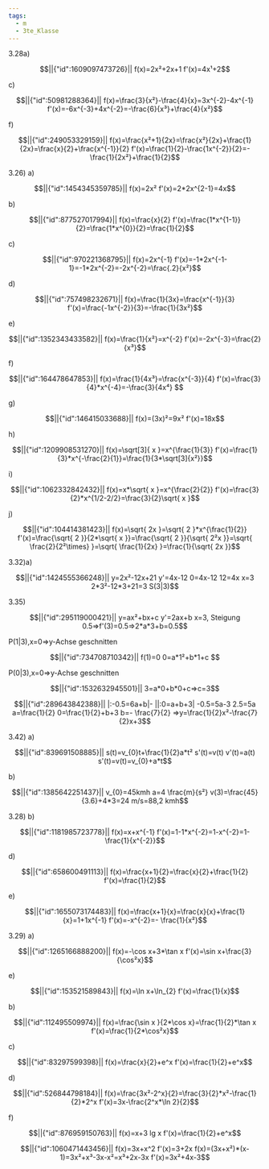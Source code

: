 ```yaml
---
tags:
  - m
  - 3te_Klasse
---
```

3.28a)
```math
||{"id":1609097473726}||

f(x)=2x²+2x+1
f'(x)=4x¹+2
```
c)
```math
||{"id":50981288364}||

f(x)=\frac{3}{x²}-\frac{4}{x}=3x^{-2}-4x^{-1}
f'(x)=-6x^{-3}+4x^{-2}=-\frac{6}{x³}+\frac{4}{x²}
```
f)
```math
||{"id":249053329159}||

f(x)=\frac{x²+1}{2x}=\frac{x²}{2x}+\frac{1}{2x}=\frac{x}{2}+\frac{x^{-1}}{2}
f'(x)=\frac{1}{2}-\frac{1x^{-2}}{2}=-\frac{1}{2x²}+\frac{1}{2}
```
3.26)
a)
```math
||{"id":1454345359785}||

f(x)=2x²
f'(x)=2*2x^{2-1}=4x
```
b)
```math
||{"id":877527017994}||

f(x)=\frac{x}{2}
f'(x)=\frac{1*x^{1-1}}{2}=\frac{1*x^{0}}{2}=\frac{1}{2}
```

c)
```math
||{"id":970221368795}||

f(x)=2x^{-1}
f'(x)=-1*2x^{-1-1}=-1*2x^{-2}=-2x^{-2}=\frac{.2}{x²}
```
d)
```math
||{"id":757498232671}||

f(x)=\frac{1}{3x}=\frac{x^{-1}}{3}
f'(x)=\frac{-1x^{-2}}{3}=-\frac{1}{3x²}
```
e)
```math
||{"id":1352343433582}||

f(x)=\frac{1}{x²}=x^{-2}
f'(x)=-2x^{-3}=\frac{2}{x³}
```
f)
```math
||{"id":164478647853}||

f(x)=\frac{1}{4x³}=\frac{x^{-3}}{4}
f'(x)=\frac{3}{4}*x^{-4}=-\frac{3}{4x⁴} 
```
g)
```math
||{"id":146415033688}||

f(x)=(3x)²=9x²
f'(x)=18x
```
h)
```math
||{"id":1209908531270}||

f(x)=\sqrt[3]{ x }=x^{\frac{1}{3}}
f'(x)=\frac{1}{3}*x^{-\frac{2}{1}}=\frac{1}{3*\sqrt[3]{x²}}
```
i)
```math
||{"id":1062332842432}||

f(x)=x*\sqrt{ x }=x^{\frac{2}{2}}
f'(x)=\frac{3}{2}*x^{1/2-2/2}=\frac{3}{2}\sqrt{ x }
```
j)
```math
||{"id":104414381423}||

f(x)=\sqrt{ 2x }=\sqrt{ 2 }*x^{\frac{1}{2}}
f'(x)=\frac{\sqrt{ 2 }}{2*\sqrt{ x }}=\frac{\sqrt{ 2 }}{\sqrt{ 2²x }}=\sqrt{ \frac{2}{2²\times} }=\sqrt{ \frac{1}{2x} }=\frac{1}{\sqrt{ 2x }}
```
3.32)a)
```math
||{"id":1424555366248}||

y=2x²-12x+21
y'=4x-12
0=4x-12 
12=4x
x=3
2*3²-12*3+21=3
S(3|3)
```
3.35)
```math
||{"id":295119000421}||

y=ax²+bx+c
y'=2ax+b
x=3, Steigung 0.5⇒f'(3)=0.5⇒2*a*3+b=0.5
```
P(1|3),x=0⇒y-Achse geschnitten
```math
||{"id":734708710342}||

f(1)=0
0=a*1²+b*1+c

```
P(0|3),x=0⇒y-Achse geschnitten
```math
||{"id":1532632945501}||

3=a*0+b*0+c⇒c=3
```
```math
||{"id":289643842388}||

|:-0.5=6a+b|-
||:0=a+b+3|
-0.5=5a-3
2.5=5a
a=\frac{1}{2}
0=\frac{1}{2}+b+3
b=- \frac{7}{2}
⇒y=\frac{1}{2}x²-\frac{7}{2}x+3
```
3.42)
a)
```math
||{"id":839691508885}||

s(t)=v_{0}t+\frac{1}{2}a*t²
s'(t)=v(t)
v'(t)=a(t)
s'(t)=v(t)=v_{0}+a*t
```
b)
```math
||{"id":1385642251437}||

v_{0}=45kmh
a=4 \frac{m}{s²}
v(3)=\frac{45}{3.6}+4*3=24 m/s=88,2 kmh
```
3.28)
b)
```math
||{"id":1181985723778}||

f(x)=x+x^{-1}
f'(x)=1-1*x^{-2}=1-x^{-2}=1-\frac{1}{x^{-2}}
```
d)
```math
||{"id":658600491113}||

f(x)=\frac{x+1}{2}=\frac{x}{2}+\frac{1}{2}
f'(x)=\frac{1}{2}
```

e)
```math
||{"id":1655073174483}||

f(x)=\frac{x+1}{x}=\frac{x}{x}+\frac{1}{x}=1+1x^{-1}
f'(x)=-x^{-2}=- \frac{1}{x²}
```
3.29)
a)
```math
||{"id":1265166888200}||

f(x)=-\cos x+3*\tan x
f'(x)=\sin x+\frac{3}{\cos²x}
```
e)
```math
||{"id":153521589843}||

f(x)=\ln x+\ln_{2}
f'(x)=\frac{1}{x}
```
b)
```math
||{"id":112495509974}||

f(x)=\frac{\sin x }{2*\cos x}=\frac{1}{2}*\tan x
f'(x)=\frac{1}{2*\cos²x}
```
c)
```math
||{"id":83297599398}||

f(x)=\frac{x}{2}+e^x
f'(x)=\frac{1}{2}+e^x
```
d)
```math
||{"id":526844798184}||

f(x)=\frac{3x²-2^x}{2}=\frac{3}{2}*x²-\frac{1}{2}*2^x
f'(x)=3x-\frac{2^x*\ln 2}{2}
```
f)
```math
||{"id":876959150763}||

f(x)=x+3 lg x
f'(x)=\frac{1}{2}+e^x
```
```math
||{"id":1060471443456}||

f(x)=3x+x^2
f'(x)=3+2x
f(x)=(3x+x²)*(x-1)=3x²+x³-3x-x²=x³+2x-3x 
f'(x)=3x²+4x-3
```
